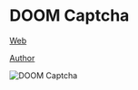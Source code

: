 # DOOM Captcha

[Web](https://vivirenremoto.github.io/doomcaptcha/)

[Author](https://twitter.com/vivirenremoto)

![DOOM Captcha](https://vivirenremoto.github.io/doomcaptcha/static/social.jpg)
